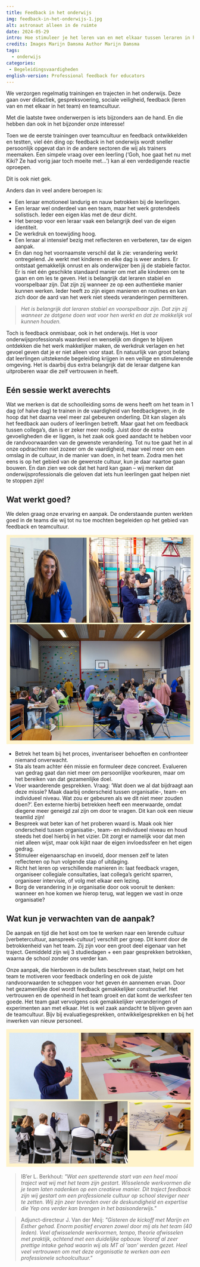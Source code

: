 ```yaml
---
title: Feedback in het onderwijs
img: feedback-in-het-onderwijs-1.jpg
alt: astronaut alleen in de ruimte
date: 2024-05-29
intro: Hoe stimuleer je het leren van en met elkaar tussen leraren in het onderwijs? Dat is een vraag waar veel scholen tegenaanlopen. Wij delen onze aanpak en tips.
credits: Images Marijn Damsma Author Marijn Damsma
tags:
  - onderwijs
categories:
 - Begeleidingsvaardigheden
english-version: Professional feedback for educators
---
```


We verzorgen regelmatig trainingen en trajecten in het onderwijs. Deze gaan over didactiek, gespreksvoering, sociale veiligheid, feedback (leren van en met elkaar in het team) en teamcultuur.

Met die laatste twee onderwerpen is iets bijzonders aan de hand. En die hebben dan ook in het bijzonder onze interesse!

Toen we de eerste trainingen over teamcultuur en feedback ontwikkelden en testten, viel één ding op: feedback in het onderwijs wordt sneller persoonlijk opgevat dan in de andere sectoren die wij als trainers meemaken. Een simpele vraag over een leerling (‘Goh, hoe gaat het nu met Kiki? Ze had vorig jaar toch moeite met...’) kan al een verdedigende reactie oproepen.

Dit is ook niet gek.

Anders dan in veel andere beroepen is:

- Een leraar emotioneel landurig en nauw betrokken bij de leerlingen.
- Een leraar wel onderdeel van een team, maar het werk grotendeels solistisch. Ieder een eigen klas met de deur dicht.
- Het beroep voor een leraar vaak een belangrijk deel van de eigen identiteit.
- De werkdruk en toewijding hoog.
- Een leraar al intensief bezig met reflecteren en verbeteren, tav de eigen aanpak.
- En dan nog het voornaamste verschil dat ik zie: verandering werkt ontregelend. Je werkt met kinderen en elke dag is weer anders. Er ontstaat gemakkelijk onrust en als onderwijzer ben jij de stabiele factor. Er is niet één geschikte standaard manier om met alle kinderen om te gaan en om les te geven. Het is belangrijk dat leraren stabiel en voorspelbaar zijn. Dat zijn zij wanneer ze op een authentieke manier kunnen werken. Ieder heeft zo zijn eigen manieren en routines en kan zich door de aard van het werk niet steeds veranderingen permitteren.

>_Het is belangrijk dat leraren stabiel en voorspelbaar zijn. Dat zijn zij wanneer ze datgene doen wat voor hen werkt en dat ze makkelijk vol kunnen houden._

Toch is feedback onmisbaar, ook in het onderwijs. Het is voor onderwijsprofessionals waardevol en wenselijk om dingen te blijven ontdekken die het werk makkelijker maken, de werkdruk verlagen en het gevoel geven dat je er niet alleen voor staat. En natuurlijk van groot belang dat leerlingen uitstekende begeleiding krijgen in een veilige en stimulerende omgeving. Het is daarbij dus extra belangrijk dat de leraar datgene kan uitproberen waar die zelf vertrouwen in heeft.

## Eén sessie werkt averechts

Wat we merken is dat de schoolleiding soms de wens heeft om het team in 1 dag (of halve dag) te trainen in de vaardigheid van feedbackgeven, in de hoop dat het daarna veel meer zal gebeuren onderling. Dit kan slagen als het feedback aan ouders of leerlingen betreft. Maar gaat het om feedback tussen collega’s, dan is er zeker meer nodig. Juist door de extra gevoeligheden die er liggen, is het zaak ook goed aandacht te hebben voor de randvoorwaarden van de gewenste verandering. Tot nu toe gaat het in al onze opdrachten niet zozeer om de vaardigheid, maar veel meer om een omslag in de cultuur, in de manier van doen, in het team. Zodra men het eens is op het gebied van de gewenste cultuur, kun je daar naartoe gaan bouwen. En dan zien we ook dat het hard kan gaan – wij merken dat onderwijsprofessionals die geloven dat iets hun leerlingen gaat helpen niet te stoppen zijn!

## Wat werkt goed?

We delen graag onze ervaring en aanpak. De onderstaande punten werkten goed in de teams die wij tot nu toe mochten begeleiden op het gebied van feedback en teamcultuur.

![collage van verschillende fotos van onderwijsteams in training in een gymzaal](./feedback-in-het-onderwijs-3.jpg)

- Betrek het team bij het proces, inventariseer behoeften en confronteer niemand onverwacht.
- Sta als team achter één missie en formuleer deze concreet. Evalueren van gedrag gaat dan niet meer om persoonlijke voorkeuren, maar om het bereiken van dat gezamenlijke doel.
- Voer waarderende gesprekken. Vraag: ‘Wat doen we al dat bijdraagt aan deze missie? Maak daarbij onderscheid tussen organisatie-, team- en individueel niveau. Wat zou er gebeuren als we dit niet meer zouden doen?’. Een externe hierbij betrekken heeft een meerwaarde, omdat diegene meer geneigd zal zijn om door te vragen. Dit kan ook een nieuw teamlid zijn!
- Bespreek wat beter kan of het proberen waard is. Maak ook hier onderscheid tussen organisatie-, team- en individueel niveau en houd steeds het doel hierbij in het vizier. Dit zorgt er namelijk voor dat men niet alleen wijst, maar ook kijkt naar de eigen invloedssfeer en het eigen gedrag.
- Stimuleer eigenaarschap en invoeld, door mensen zelf te laten reflecteren op hun volgende stap of uitdaging.
- Richt het leren op verschillende manieren in: laat feedback vragen, organiseer collegiale consultaties, laat collega’s gericht sparren, organiseer intervisie, of volg met elkaar een lezing.
- Borg de verandering in je organisatie door ook vooruit te denken: wanneer en hoe komen we hierop terug, wat leggen we vast in onze organisatie?

## Wat kun je verwachten van de aanpak?

De aanpak en tijd die het kost om toe te werken naar een lerende cultuur [verbetercultuur, aanspreek-cultuur] verschilt per groep. Dit komt door de betrokkenheid van het team. Zij zijn voor een groot deel eigenaar van het traject. Gemiddeld zijn wij 3 studiedagen + een paar gesprekken betrokken, waarna de school zonder ons verder kan.

Onze aanpak, die hierboven in de bullets beschreven staat, helpt om het team te motiveren voor feedback onderling en ook de juiste randvoorwaarden te scheppen voor het geven én aannemen ervan. Door het gezamenlijke doel wordt feedback gemakkelijker constructief. Het vertrouwen en de openheid in het team groeit en dat komt de werksfeer ten goede. Het team gaat vervolgens ook gemakkelijker veranderingen of experimenten aan met elkaar. Het is wel zaak aandacht te blijven geven aan de teamcultuur. Bijv bij evaluatiegesprekken, ontwikkelgesprekken en bij het inwerken van nieuw personeel.

![collage van verschillende fotos van onderwijsteams in training](./feedback-in-het-onderwijs-2.jpg)

> IB’er L. Berkhout: _"Wat een spetterende start van een heel mooi traject wat wij met het team zijn gestart. Wisselende werkvormen die je team laten nadenken op een creatieve manier. Dit traject feedback zijn wij gestart om een professionele cultuur op school steviger neer te zetten. Wij zijn zeer tevreden over de deskundigheid en expertise die Yep ons verder kan brengen in het basisonderwijs."_

> Adjunct-directeur J. Van der Meij: _"Gisteren de kickoff met Marijn en Esther gehad. Enorm positief ervaren zowel door mij als het team (40 leden). Veel afwisselende werkvormen, tempo, theorie afwisselen met praktijk, ochtend met een duidelijke opbouw. Vooraf al zeer prettige intake gehad waarin wij als MT al 'aan' werden gezet. Heel veel vertrouwen om met deze organisatie te werken aan een professionele schoolcultuur."_